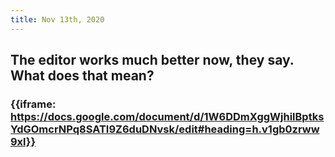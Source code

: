 ```yaml
---
title: Nov 13th, 2020
---
```


## The editor works much better now, they say. What does that mean?
### {{iframe: https://docs.google.com/document/d/1W6DDmXggWjhilBptksYdGOmcrNPq8SATI9Z6duDNvsk/edit#heading=h.v1gb0zrww9xl}}
